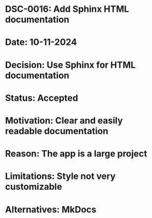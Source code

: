 # DSC-0016: Add Sphinx HTML documentation 
# Date: 10-11-2024
# Decision: Use Sphinx for HTML documentation
# Status: Accepted
# Motivation: Clear and easily readable documentation
# Reason: The app is a large project
# Limitations: Style not very customizable
# Alternatives: MkDocs
